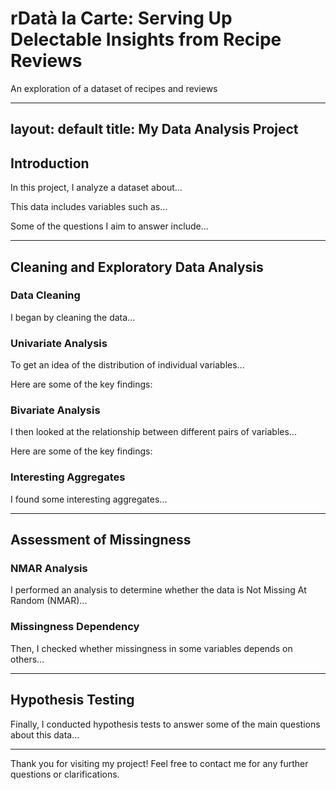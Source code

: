 # rDatà la Carte: Serving Up Delectable Insights from Recipe Reviews
An exploration of a dataset of recipes and reviews

---
layout: default
title: My Data Analysis Project
---

## Introduction
In this project, I analyze a dataset about...

This data includes variables such as...

Some of the questions I aim to answer include...

---

## Cleaning and Exploratory Data Analysis

### Data Cleaning
I began by cleaning the data...

### Univariate Analysis
To get an idea of the distribution of individual variables...

Here are some of the key findings:

### Bivariate Analysis
I then looked at the relationship between different pairs of variables...

Here are some of the key findings:

### Interesting Aggregates
I found some interesting aggregates...

---

## Assessment of Missingness

### NMAR Analysis
I performed an analysis to determine whether the data is Not Missing At Random (NMAR)...

### Missingness Dependency
Then, I checked whether missingness in some variables depends on others...

---

## Hypothesis Testing
Finally, I conducted hypothesis tests to answer some of the main questions about this data...

---

Thank you for visiting my project! Feel free to contact me for any further questions or clarifications.
